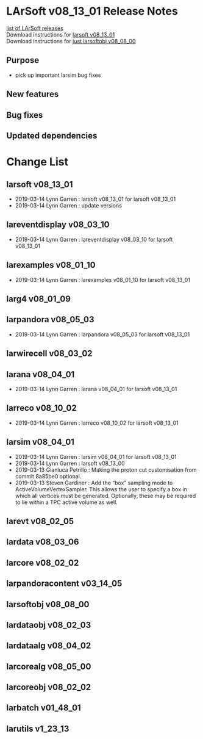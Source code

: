 # LArSoft v08_13_01 Release Notes



[list of LArSoft releases](LArSoft_release_list)  
Download instructions for [larsoft v08_13_01](https://scisoft.fnal.gov/scisoft/bundles/larsoft/v08_13_01/larsoft-v08_13_01.html)  
Download instructions for [just larsoftobj v08_08_00](https://scisoft.fnal.gov/scisoft/bundles/larsoftobj/v08_08_00/larsoftobj-v08_08_00.html)

## Purpose

-   pick up important larsim bug fixes

## New features

## Bug fixes

## Updated dependencies

# Change List

## larsoft v08_13_01

-   2019-03-14 Lynn Garren : larsoft v08_13_01 for larsoft v08_13_01
-   2019-03-14 Lynn Garren : update versions

## lareventdisplay v08_03_10

-   2019-03-14 Lynn Garren : lareventdisplay v08_03_10 for larsoft v08_13_01

## larexamples v08_01_10

-   2019-03-14 Lynn Garren : larexamples v08_01_10 for larsoft v08_13_01

## larg4 v08_01_09

## larpandora v08_05_03

-   2019-03-14 Lynn Garren : larpandora v08_05_03 for larsoft v08_13_01

## larwirecell v08_03_02

## larana v08_04_01

-   2019-03-14 Lynn Garren : larana v08_04_01 for larsoft v08_13_01

## larreco v08_10_02

-   2019-03-14 Lynn Garren : larreco v08_10_02 for larsoft v08_13_01

## larsim v08_04_01

-   2019-03-14 Lynn Garren : larsim v08_04_01 for larsoft v08_13_01
-   2019-03-14 Lynn Garren : larsoft v08_13_00
-   2019-03-13 Gianluca Petrillo : Making the proton cut customisation from commit 8a85be0 optional.
-   2019-03-13 Steven Gardiner : Add the “box” sampling mode to ActiveVolumeVertexSampler. This allows the user to specify a box in which all vertices must be generated. Optionally, these may be required to lie within a TPC active volume as well.

## larevt v08_02_05

## lardata v08_03_06

## larcore v08_02_02

## larpandoracontent v03_14_05

## larsoftobj v08_08_00

## lardataobj v08_02_03

## lardataalg v08_04_02

## larcorealg v08_05_00

## larcoreobj v08_02_02

## larbatch v01_48_01

## larutils v1_23_13
